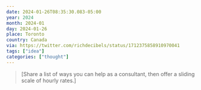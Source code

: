 ```yaml
---
date: 2024-01-26T08:35:30.083-05:00
year: 2024
month: 2024-01
day: 2024-01-26
place: Toronto
country: Canada
via: https://twitter.com/richdecibels/status/1712375858910970041
tags: ["idea"]
categories: ["thought"]
---
```

> [Share a list of ways you can help as a consultant, then offer a sliding scale of hourly rates.]

